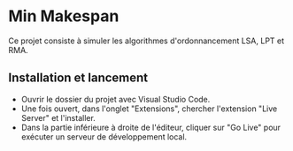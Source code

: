 # Min Makespan
Ce projet consiste à simuler les algorithmes d'ordonnancement LSA, LPT et RMA.

## Installation et lancement
* Ouvrir le dossier du projet avec Visual Studio Code.
* Une fois ouvert, dans l'onglet "Extensions", chercher l'extension "Live Server" et l'installer. 
* Dans la partie inférieure à droite de l'éditeur, cliquer sur "Go Live" pour exécuter un serveur de développement local.